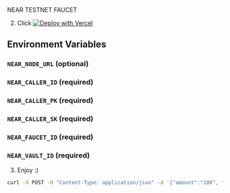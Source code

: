 NEAR TESTNET FAUCET

2. Click
[![Deploy with Vercel](https://vercel.com/button)](https://vercel.com/new/zwong91s-projects/import/hidden?s=https%3A%2F%2Fgithub.com%2Fzwong91%2Fnear-faucet-frontend&hasTrialAvailable=1&showOptionalTeamCreation=false&project-name=near-faucet-frontend&framework=nextjs&totalProjects=1&remainingProjects=1&deploymentIds=dpl_8PWUY1RcExueeN3YZJv69Gu5kbpC)

## Environment Variables

### `NEAR_NODE_URL` (optional)

### `NEAR_CALLER_ID` (required)

### `NEAR_CALLER_PK` (required)

### `NEAR_CALLER_SK` (required)

### `NEAR_FAUCET_ID` (required)

### `NEAR_VAULT_ID` (required)

3. Enjoy :)

```sh
curl -X POST -H "Content-Type: application/json" -d '{"amount":"100", "receiverId":"044de1756163bdc66cb31ee18228b7b5a9572ca334eac7b3e6b8cb871ce74ce5", "contractId":"4e0375672ec30f2efe3a6c5a14ff81d37f1271c439501eac2fb445df262b2c32"}' https://unc-faucet.xyz666.org/api/faucet/tokens
```
